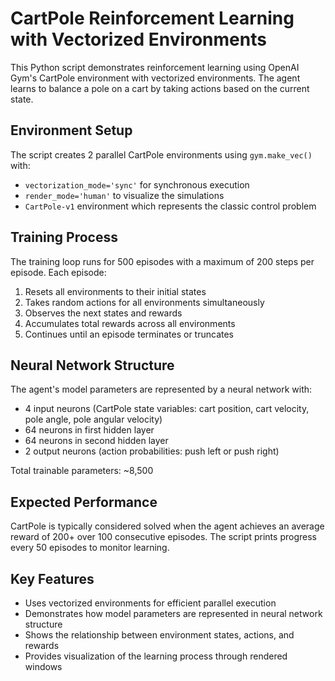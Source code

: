 # CartPole Reinforcement Learning with Vectorized Environments

This Python script demonstrates reinforcement learning using OpenAI Gym's CartPole environment with vectorized environments. The agent learns to balance a pole on a cart by taking actions based on the current state.

## Environment Setup

The script creates 2 parallel CartPole environments using `gym.make_vec()` with:
- `vectorization_mode='sync'` for synchronous execution
- `render_mode='human'` to visualize the simulations
- `CartPole-v1` environment which represents the classic control problem

## Training Process

The training loop runs for 500 episodes with a maximum of 200 steps per episode. Each episode:
1. Resets all environments to their initial states
2. Takes random actions for all environments simultaneously
3. Observes the next states and rewards
4. Accumulates total rewards across all environments
5. Continues until an episode terminates or truncates

## Neural Network Structure

The agent's model parameters are represented by a neural network with:
- 4 input neurons (CartPole state variables: cart position, cart velocity, pole angle, pole angular velocity)
- 64 neurons in first hidden layer
- 64 neurons in second hidden layer
- 2 output neurons (action probabilities: push left or push right)

Total trainable parameters: ~8,500

## Expected Performance

CartPole is typically considered solved when the agent achieves an average reward of 200+ over 100 consecutive episodes. The script prints progress every 50 episodes to monitor learning.

## Key Features

- Uses vectorized environments for efficient parallel execution
- Demonstrates how model parameters are represented in neural network structure
- Shows the relationship between environment states, actions, and rewards
- Provides visualization of the learning process through rendered windows
